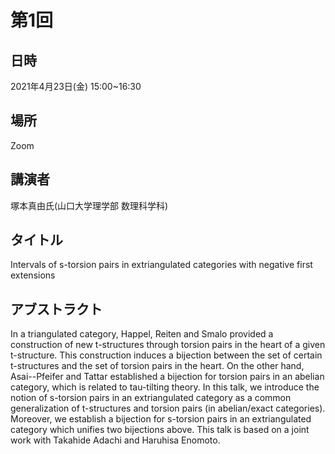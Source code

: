 # 第1回
## 日時
2021年4月23日(金) 15:00~16:30
    
## 場所
Zoom
    
## 講演者
塚本真由氏(山口大学理学部 数理科学科)
    
## タイトル
Intervals of s-torsion pairs in extriangulated categories with negative first extensions
    
## アブストラクト
In a triangulated category, Happel, Reiten and Smalo provided a construction of new t-structures through torsion pairs in the heart of a given t-structure. This construction induces a bijection between the set of certain t-structures and the set of torsion pairs in the heart. On the other hand, Asai--Pfeifer and Tattar established a bijection for torsion pairs in an abelian category, which is related to tau-tilting theory. In this talk, we introduce the notion of s-torsion pairs in an extriangulated category as a common generalization of t-structures and torsion pairs (in abelian/exact categories). Moreover, we establish a bijection for s-torsion pairs in an extriangulated category which unifies two bijections above. This talk is based on a joint work with Takahide Adachi and Haruhisa Enomoto.